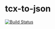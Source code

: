 # tcx-to-json

[![Build Status](https://travis-ci.org/Zaszczyk/tcx-to-json.svg?branch=master)](https://travis-ci.org/Zaszczyk/tcx-to-json)
